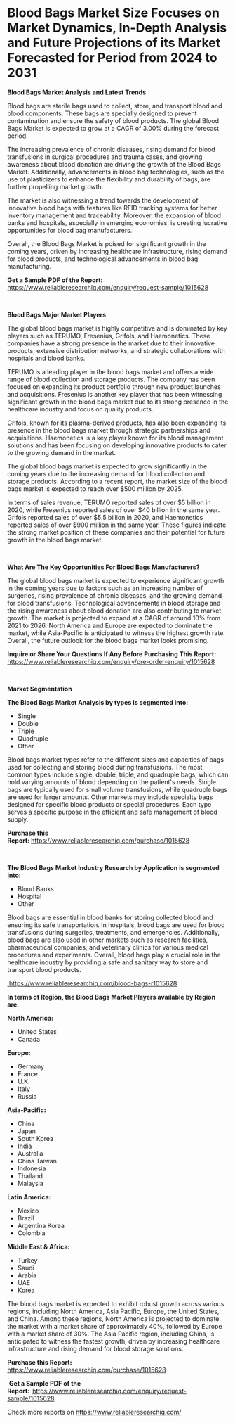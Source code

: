<p><h1>Blood Bags Market Size Focuses on Market Dynamics, In-Depth Analysis and Future Projections of its Market Forecasted for Period from 2024 to 2031</h1></p><p><strong>Blood Bags Market Analysis and Latest Trends</strong></p>
<p><p>Blood bags are sterile bags used to collect, store, and transport blood and blood components. These bags are specially designed to prevent contamination and ensure the safety of blood products. The global Blood Bags Market is expected to grow at a CAGR of 3.00% during the forecast period.</p><p>The increasing prevalence of chronic diseases, rising demand for blood transfusions in surgical procedures and trauma cases, and growing awareness about blood donation are driving the growth of the Blood Bags Market. Additionally, advancements in blood bag technologies, such as the use of plasticizers to enhance the flexibility and durability of bags, are further propelling market growth.</p><p>The market is also witnessing a trend towards the development of innovative blood bags with features like RFID tracking systems for better inventory management and traceability. Moreover, the expansion of blood banks and hospitals, especially in emerging economies, is creating lucrative opportunities for blood bag manufacturers.</p><p>Overall, the Blood Bags Market is poised for significant growth in the coming years, driven by increasing healthcare infrastructure, rising demand for blood products, and technological advancements in blood bag manufacturing.</p></p>
<p><strong>Get a Sample PDF of the Report:&nbsp;</strong> <a href="https://www.reliableresearchiq.com/enquiry/request-sample/1015628">https://www.reliableresearchiq.com/enquiry/request-sample/1015628</a></p>
<p>&nbsp;</p>
<p><strong>Blood Bags Major Market Players</strong></p>
<p><p>The global blood bags market is highly competitive and is dominated by key players such as TERUMO, Fresenius, Grifols, and Haemonetics. These companies have a strong presence in the market due to their innovative products, extensive distribution networks, and strategic collaborations with hospitals and blood banks.</p><p>TERUMO is a leading player in the blood bags market and offers a wide range of blood collection and storage products. The company has been focused on expanding its product portfolio through new product launches and acquisitions. Fresenius is another key player that has been witnessing significant growth in the blood bags market due to its strong presence in the healthcare industry and focus on quality products.</p><p>Grifols, known for its plasma-derived products, has also been expanding its presence in the blood bags market through strategic partnerships and acquisitions. Haemonetics is a key player known for its blood management solutions and has been focusing on developing innovative products to cater to the growing demand in the market.</p><p>The global blood bags market is expected to grow significantly in the coming years due to the increasing demand for blood collection and storage products. According to a recent report, the market size of the blood bags market is expected to reach over $500 million by 2025.</p><p>In terms of sales revenue, TERUMO reported sales of over $5 billion in 2020, while Fresenius reported sales of over $40 billion in the same year. Grifols reported sales of over $5.5 billion in 2020, and Haemonetics reported sales of over $900 million in the same year. These figures indicate the strong market position of these companies and their potential for future growth in the blood bags market.</p></p>
<p>&nbsp;</p>
<p><strong>What Are The Key Opportunities For Blood Bags Manufacturers?</strong></p>
<p><p>The global blood bags market is expected to experience significant growth in the coming years due to factors such as an increasing number of surgeries, rising prevalence of chronic diseases, and the growing demand for blood transfusions. Technological advancements in blood storage and the rising awareness about blood donation are also contributing to market growth. The market is projected to expand at a CAGR of around 10% from 2021 to 2026. North America and Europe are expected to dominate the market, while Asia-Pacific is anticipated to witness the highest growth rate. Overall, the future outlook for the blood bags market looks promising.</p></p>
<p><strong>Inquire or Share Your Questions If Any Before Purchasing This Report:</strong> <a href="https://www.reliableresearchiq.com/enquiry/pre-order-enquiry/1015628">https://www.reliableresearchiq.com/enquiry/pre-order-enquiry/1015628</a></p>
<p>&nbsp;</p>
<p><strong>Market Segmentation</strong></p>
<p><strong>The Blood Bags Market Analysis by types is segmented into:</strong></p>
<p><ul><li>Single</li><li>Double</li><li>Triple</li><li>Quadruple</li><li>Other</li></ul></p>
<p><p>Blood bags market types refer to the different sizes and capacities of bags used for collecting and storing blood during transfusions. The most common types include single, double, triple, and quadruple bags, which can hold varying amounts of blood depending on the patient's needs. Single bags are typically used for small volume transfusions, while quadruple bags are used for larger amounts. Other markets may include specialty bags designed for specific blood products or special procedures. Each type serves a specific purpose in the efficient and safe management of blood supply.</p></p>
<p><strong>Purchase this Report:&nbsp;</strong><a href="https://www.reliableresearchiq.com/purchase/1015628">https://www.reliableresearchiq.com/purchase/1015628</a></p>
<p>&nbsp;</p>
<p><strong>The Blood Bags Market Industry Research by Application is segmented into:</strong></p>
<p><ul><li>Blood Banks</li><li>Hospital</li><li>Other</li></ul></p>
<p><p>Blood bags are essential in blood banks for storing collected blood and ensuring its safe transportation. In hospitals, blood bags are used for blood transfusions during surgeries, treatments, and emergencies. Additionally, blood bags are also used in other markets such as research facilities, pharmaceutical companies, and veterinary clinics for various medical procedures and experiments. Overall, blood bags play a crucial role in the healthcare industry by providing a safe and sanitary way to store and transport blood products.</p></p>
<p><a href="https://www.reliableresearchiq.com/blood-bags-r1015628">&nbsp;https://www.reliableresearchiq.com/blood-bags-r1015628</a></p>
<p><strong>In terms of Region, the Blood Bags Market Players available by Region are:</strong></p>
<p>
    <p> <strong> North America: </strong>
        <ul>
            <li>United States</li>
            <li>Canada</li>
        </ul>
        </p> 
    <p> <strong> Europe: </strong>
        <ul>
            <li>Germany</li>
            <li>France</li>
            <li>U.K.</li>
            <li>Italy</li>
            <li>Russia</li>
        </ul>
        </p> 
    <p> <strong> Asia-Pacific: </strong>
        <ul>
            <li>China</li>
            <li>Japan</li>
            <li>South Korea</li>
            <li>India</li>
            <li>Australia</li>
            <li>China Taiwan</li>
            <li>Indonesia</li>
            <li>Thailand</li>
            <li>Malaysia</li>
        </ul>
        </p> 
    <p> <strong> Latin America: </strong>
        <ul>
            <li>Mexico</li>
            <li>Brazil</li>
            <li>Argentina Korea</li>
            <li>Colombia</li>
        </ul>
        </p> 
    <p> <strong> Middle East & Africa: </strong>
        <ul>
            <li>Turkey</li>
            <li>Saudi</li>
            <li>Arabia</li>
            <li>UAE</li>
            <li>Korea</li>
        </ul>
    </p>
    </p>
<p><p>The blood bags market is expected to exhibit robust growth across various regions, including North America, Asia Pacific, Europe, the United States, and China. Among these regions, North America is projected to dominate the market with a market share of approximately 40%, followed by Europe with a market share of 30%. The Asia Pacific region, including China, is anticipated to witness the fastest growth, driven by increasing healthcare infrastructure and rising demand for blood storage solutions.</p></p>
<p><strong>Purchase this Report: </strong><a href="https://www.reliableresearchiq.com/purchase/1015628">https://www.reliableresearchiq.com/purchase/1015628</a></p>
<p>&nbsp;<strong>Get a Sample PDF of the Report:&nbsp;&nbsp;</strong><a href="https://www.reliableresearchiq.com/enquiry/request-sample/1015628">https://www.reliableresearchiq.com/enquiry/request-sample/1015628</a></p>
<p><strong></strong></p>
<p>Check more reports on <a href="https://www.reliableresearchiq.com/">https://www.reliableresearchiq.com/</a></p>